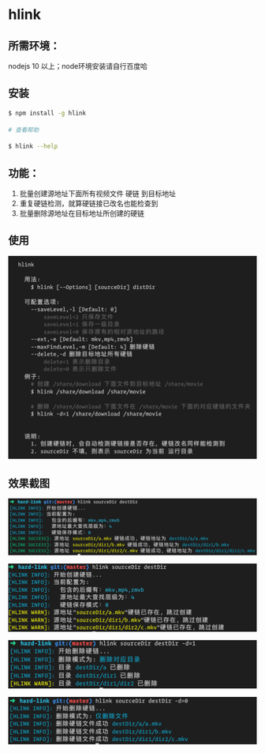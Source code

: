 # hlink

## 所需环境：
nodejs 10 以上；node环境安装请自行百度哈

## 安装
```bash
$ npm install -g hlink

# 查看帮助

$ hlink --help
```
## 功能：
1. 批量创建源地址下面所有视频文件 硬链 到目标地址
2. 重复硬链检测，就算硬链接已改名也能检查到
3. 批量删除源地址在目标地址所创建的硬链

## 使用

![使用](./media/ghelp.png)

## 效果截图
![创建](./media/gcreate.png)

![重复创建](./media/gexist.png)

![删除目录](./media/gdeletedir.png)

![删除文件](./media/gdeletefile.png)
